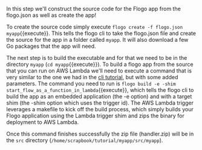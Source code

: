In this step we'll construct the source code for the Flogo app from the flogo.json as well as create the app!

To create the source code simply execute `flogo create -f flogo.json myapp`{{execute}}. This tells the flogo cli to take the flogo.json file and create the source for the app in a folder called `myapp`. It will also download a few Go packages that the app will need.

The next step is to build the executable and for that we need to be in the directory `myapp` (`cd myapp`{{execute}}). To build a flogo app from the source that you can run on AWS Lambda we'll need to execute a command that is very similar to the one we had in the [cli tutorial](https://www.katacoda.com/retgits/scenarios/flogo-cli), but with some added parameters. The command you need to run is `flogo build -e -shim start_flow_as_a_function_in_lambda`{{execute}}, which tells the flogo cli to build the app as an embedded application (the -e option) and with a target shim (the -shim option which uses the trigger id). The AWS Lambda trigger leverages a makefile to kick off the build process, which simply builds your Flogo application using the Lambda trigger shim and zips the binary for deployment to AWS Lambda.

Once this command finishes successfully the zip file (handler.zip) will be in the `src` directory (`/home/scrapbook/tutorial/myapp/src/myapp`).